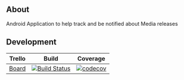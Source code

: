 ## About
Android Application to help track and be notified about Media releases

## Development

| **Trello**                                           | **Build**                                                                                                                     | **Coverage**                                                                                                                                       |
|------------------------------------------------------|-------------------------------------------------------------------------------------------------------------------------------|----------------------------------------------------------------------------------------------------------------------------------------------------|
| [Board](https://trello.com/b/0QvVmGlV/medianotifier) | [![Build Status](https://travis-ci.org/OurFriendIrony/MediaNotifier.png)](https://travis-ci.org/OurFriendIrony/MediaNotifier) | [![codecov](https://codecov.io/gh/OurFriendIrony/MediaNotifier/branch/master/graph/badge.svg)](https://codecov.io/gh/OurFriendIrony/MediaNotifier) |

